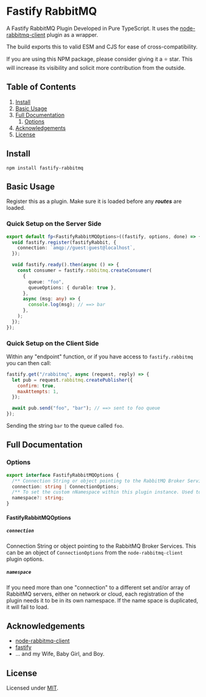 # Fastify RabbitMQ

A Fastify RabbitMQ Plugin Developed in Pure TypeScript.
It uses the [node-rabbitmq-client](https://github.com/cody-greene/node-rabbitmq-client/) plugin as a wrapper.

The build exports this to valid ESM and CJS for ease of cross-compatibility.

If you are using this NPM package, please consider giving it a :star: star.
This will increase its visibility and solicit more contribution from the outside.

## Table of Contents

1. [Install](#install)
2. [Basic Usage](#basic-usage)
3. [Full Documentation](#full-documentation)
   1. [Options](#options)
4. [Acknowledgements](#acknowledgements)
5. [License](#license)

## Install

```
npm install fastify-rabbitmq
```

## Basic Usage

Register this as a plugin.
Make sure it is loaded before any **_routes_** are loaded.

### Quick Setup on the Server Side

```typescript
export default fp<FastifyRabbitMQOptions>((fastify, options, done) => {
  void fastify.register(fastifyRabbit, {
    connection: `amqp://guest:guest@localhost`,
  });

  void fastify.ready().then(async () => {
    const consumer = fastify.rabbitmq.createConsumer(
      {
        queue: "foo",
        queueOptions: { durable: true },
      },
      async (msg: any) => {
        console.log(msg); // ==> bar
      },
    );
  });
});
```

### Quick Setup on the Client Side

Within any "endpoint" function, or if you have access to `fastify.rabbitmq` you can then call:

```js
fastify.get("/rabbitmq", async (request, reply) => {
  let pub = request.rabbitmq.createPublisher({
    confirm: true,
    maxAttempts: 1,
  });

  await pub.send("foo", "bar"); // ==> sent to foo queue
});
```

Sending the string `bar` to the queue called `foo`.

## Full Documentation

### Options

```typescript
export interface FastifyRabbitMQOptions {
  /** Connection String or object pointing to the RabbitMQ Broker Services */
  connection: string | ConnectionOptions;
  /** To set the custom nNamespace within this plugin instance. Used to register this plugin more than one time. */
  namespace?: string;
}
```

#### FastifyRabbitMQOptions

##### `connection`

Connection String or object pointing to the RabbitMQ Broker Services.
This can be an object of `ConnectionOptions` from the `node-rabbitmq-client` plugin options.

##### `namespace`

If you need more than one "connection" to a different set and/or array of RabbitMQ servers,
either on network or cloud, each registration of the plugin needs it to be in its own namespace.
If the name space is duplicated, it will fail to load.

## Acknowledgements

- [node-rabbitmq-client](https://www.npmjs.com/package/rabbitmq-client)
- [fastify](https://fastify.dev/)
- ... and my Wife, Baby Girl, and Boy.

## License

Licensed under [MIT](./LICENSE).
